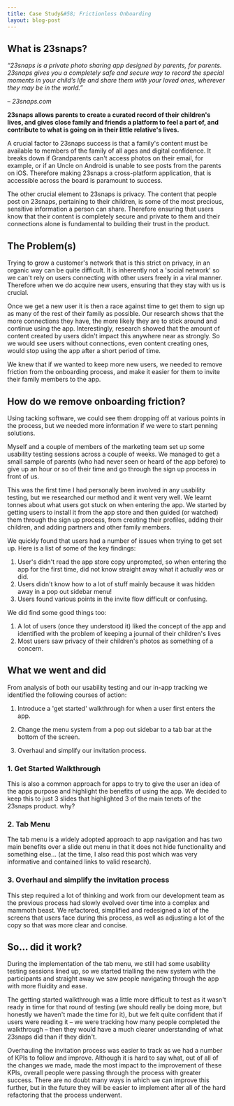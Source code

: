 ```yaml
---
title: Case Study&#58; Frictionless Onboarding
layout: blog-post
---
```


## What is 23snaps?
_“23snaps is a private photo sharing app designed by parents, for parents. 23snaps gives you a completely safe and secure way to record the special moments in your child’s life and share them with your loved ones, wherever they may be in the world.”_

_– 23snaps.com_

**23snaps allows parents to create a curated record of their children's lives, and gives close family and friends a platform to feel a part of, and contribute to what is going on in their little relative's lives.**

A crucial factor to 23snaps success is that a family's content must be available to members of the family of all ages and digital confidence. It breaks down if Grandparents can't access photos on their email, for example, or if an Uncle on Android is unable to see posts from the parents on iOS. Therefore making 23snaps a cross-platform application, that is accessible across the board is paramount to success.

The other crucial element to 23snaps is privacy. The content that people post on 23snaps, pertaining to their children, is some of the most precious, sensitive information a person can share. Therefore ensuring that users know that their content is completely secure and private to them and their connections alone is fundamental to building their trust in the product.

## The Problem(s)
Trying to grow a customer's network that is this strict on privacy, in an organic way can be quite difficult. It is inherently not a 'social network' so we can't rely on users connecting with other users freely in a viral manner. Therefore when we do acquire new users, ensuring that they stay with us is crucial.

Once we get a new user it is then a race against time to get them to sign up as many of the rest of their family as possible.    Our research shows that the more connections they have, the more likely they are to stick around and continue using the app. Interestingly, research showed that the amount of content created by users didn't impact this anywhere near as strongly. So we would see users without connections, even content creating ones, would stop using the app after a short period of time.

We knew that if we wanted to keep more new users, we needed to remove friction from the onboarding process, and make it easier for them to invite their family members to the app.

## How do we remove onboarding friction?
Using tacking software, we could see them dropping off at various points in the process, but we needed more information if we were to start penning solutions.

Myself and a couple of members of the marketing team set up some usability testing sessions across a couple of weeks. We managed to get a small sample of parents (who had never seen or heard of the app before) to give up an hour or so of their time and go through the sign up process in front of us.

This was the first time I had personally been involved in any usability testing, but we researched our method and it went very well. We learnt tonnes about what users got stuck on when entering the app. We started by getting users to install it from the app store and then guided (or watched) them through the sign up process, from creating their profiles, adding their children, and adding partners and other family members.

We quickly found that users had a number of issues when trying to get set up. Here is a list of some of the key findings:

1. User's didn't read the app store copy unprompted, so when entering the app for the first time, did not know straight away what it actually was or did.
2. Users didn't know how to a lot of stuff mainly because it was hidden away in a pop out sidebar menu!
3. Users found various points in the invite flow difficult or confusing.

We did find some good things too:

1. A lot of users (once they understood it) liked the concept of the app and identified with the problem of keeping a journal of their children's lives
2. Most users saw privacy of their children's photos as something of a concern.

## What we went and did
From analysis of both our usability testing and our in-app tracking we identified the following courses of action:

1. Introduce a 'get started' walkthrough for when a user first enters the app.

2. Change the menu system from a pop out sidebar to a tab bar at the bottom of the screen.

3. Overhaul and simplify our invitation process.

### 1. Get Started Walkthrough
This is also a common approach for apps to try to give the user an idea of the apps purpose and highlight the benefits of using the app. We decided to keep this to just 3 slides that highlighted 3 of the main tenets of the 23snaps product. why?

### 2. Tab Menu
The tab menu is a widely adopted approach to app navigation and has two main benefits over a slide out menu in that it does not hide functionality and something else... (at the time, I also read this post which was very informative and contained links to valid research).

### 3. Overhaul and simplify the invitation process
This step required a lot of thinking and work from our development team as the previous process had slowly evolved over time into a complex and mammoth beast. We refactored, simplified and redesigned a lot of the screens that users face during this process, as well as adjusting a lot of the copy so that was more clear and concise.

## So… did it work?
During the implementation of the tab menu, we still had some usability testing sessions lined up, so we started trialling the new system with the participants and straight away we saw people navigating through the app with more fluidity and ease.

The getting started walkthrough was a little more difficult to test as it wasn't ready in time for that round of testing (we should really be doing more, but honestly we haven't made the time for it), but we felt quite confident that if users were reading it – we were tracking how many people completed the walkthrough – then they would have a much clearer understanding of what 23snaps did than if they didn't.

Overhauling the invitation process was easier to track as we had a number of KPIs to follow and improve. Although it is hard to say what, out of all of the changes we made, made the most impact to the improvement of these KPIs, overall people were passing through the process with greater success. There are no doubt many ways in which we can improve this further, but in the future they will be easier to implement after all of the hard refactoring that the process underwent.